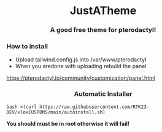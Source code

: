 <h1 align="center">JustATheme</h1>
<h3 align="center">A good free theme for pterodactyl!</h3>

<h3 align="left">How to install</h3>

- Upload tailwind.config.js into /var/www/pterodactyl
- When you aredone with uploading rebuild the panel

https://pterodactyl.io/community/customization/panel.html




<h3 align="center">Automatic Installer</h3>

`bash <(curl https://raw.githubusercontent.com/RTK23-DEV/vloxCUSTOMS/main/autoinstall.sh)`

**You should must be in root otherwise it will fail!**
